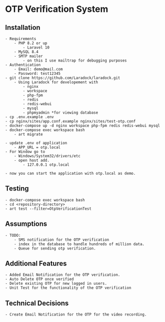 # OTP Verification System
## Installation
    - Requirements
        - PHP 8.2 or up
            - Laravel 10
        - MySQL 8.4
        - SMTP mailer
            - on this I use mailtrap for debugging purposes
    - Authentication
        - Email: demo@mail.com
        - Password: test12345
    - git clone https://github.com/Laradock/laradock.git
        - Using Laradock for developement with
            - nginx
            - workspace
            - php-fpm
            - redis
            - redis-webui
            - mysql
            - phpmyadmin *for viewing database
    - cp .env.example .env
    - cp nginx/sites/app.conf.example nginx/sites/test-otp.conf
    - docker-compose up -d nginx workspace php-fpm redis redis-webui mysql
    - docker-compose exec workspace bash
        - art migrate

    - update .env of application
        - APP_URL = otp.local
    - For Window go to
        - Windows/System32/drivers/etc
        - open host add.
            - 127.0.0.1 otp.local

    - now you can start the application with otp.local as demo.
## Testing
    - docker-compose exec workspace bash
    - cd <repository-directory>
    - art test --filter=OtpVerificationTest
## Assumptions
    - TODO:
        - SMS notification for the OTP verification
        - index in the database to handle hundreds of million data.
        - Queue for sending otp verification.
## Additional Features
    - Added Email Notification for the OTP verification.
    - Auto Delete OTP once verified
    - Delete existing OTP for new logged in users.
    - Unit Test for the functionality of the OTP verification
## Technical Decisions
    - Create Email Notification for the OTP for the video recording.